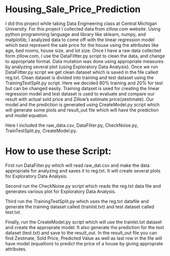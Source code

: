 # Housing_Sale_Price_Prediction

I did this project while taking Data Engineering class at Central Michigan University. For this project I collected data from zillow.com website. Using python programming language and library like sklearn, numpy, and matplotlib; I analyzed data to come off with the linear regression model which best represent the sale price for the house using the attributes like age, bed rooms, house size, and lot size. 
Once I have a raw data collected form zillow.com, I use the DataFiltter.py script to clean the data, and change to appropriate format. Data mutation was done using appropriate measures by analyzing several plot (using Exploratory Data Analysis).  Once we run DataFiltter.py script we get clean dataset which is saved in the file called reg.txt.
Clean dataset is divided into training and test dataset using the TrainingTestSplit.py script. Here we decided 80% training and 20% for test but can be changed easily. Training dataset is used for creating the linear regression model and test dataset is used to evaluate and compare our result with actual sold price and Zillow’s estimate price(zestimate). 
Our model and the prediction is generated using CreateModel.py script which will generate some plots and result_out file which will have the prediction and model equation. 

Here I included the raw_data.csv, DataFilter.py, CheckNoise.py, TrainTestSplit.py, CreateModel.py.

# How to use these Script:

First run DataFilter.py which will read raw_dat.csv and make the data appropriate for analyzing and saves it to reg.txt. It will create several plots for Exploratory Data Analysis. 

Second run the CheckNoise.py script which reads the reg.txt data file and generates various plot for Exploratory Data Analysis. 

Third run the TrainingTestSplit.py which uses the reg.txt datafile and generate the training dataset called (trainlst.txt) and test dataset called test.txt.

Finally, run the CreateModel.py script which will use the trainlst.txt dataset and create the approprate model. It also generate the prediction for the test dataset (test.txt) and save to the result_out. In the result_out file you can find Zestmate, Sold Price, Predicted Value as well as last row in the file will have model (equaltion) to predict the price of a house by giving approprate attributes. 



